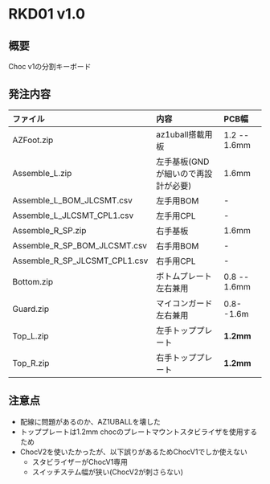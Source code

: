 # RKD01 v1.0

## 概要

Choc v1の分割キーボード

## 発注内容

ファイル|内容|PCB幅
:--|:--|:--
AZFoot.zip|az1uball搭載用板|1.2 -- 1.6mm
Assemble\_L.zip|左手基板(GNDが細いので再設計が必要)|1.6mm
Assemble\_L\_BOM\_JLCSMT.csv|左手用BOM|-
Assemble\_L\_JLCSMT\_CPL1.csv|左手用CPL|-
Assemble\_R\_SP.zip|右手基板|1.6mm
Assemble\_R\_SP\_BOM\_JLCSMT.csv|右手用BOM|-
Assemble\_R\_SP\_JLCSMT\_CPL1.csv|右手用CPL|-
Bottom.zip|ボトムプレート 左右兼用|0.8 -- 1.6mm
Guard.zip|マイコンガード 左右兼用|0.8--1.6m
Top\_L.zip|左手トッププレート|**1.2mm**
Top\_R.zip|右手トッププレート|**1.2mm**

## 注意点

* 配線に問題があるのか、AZ1UBALLを壊した
* トッププレートは1.2mm chocのプレートマウントスタビライザを使用するため
* ChocV2を使いたかったが、以下誤りがあるためChocV1でしか使えない
  * スタビライザーがChocV1専用
  * スイッチステム幅が狭い(ChocV2が刺さらない)
